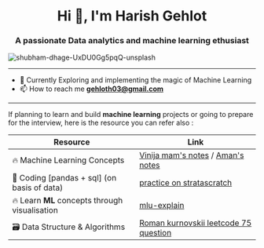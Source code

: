 <h1 align="center">Hi 👋, I'm Harish Gehlot</h1>
<h3 align="center">A passionate Data analytics and machine learning ethusiast</h3>

![shubham-dhage-UxDU0Gg5pqQ-unsplash](https://github.com/Hg03/Hg03/assets/69637720/05cac53c-1c4a-4247-ba35-c28f7a14b741)

<hr>

- 🔭 Currently Exploring and implementing the magic of Machine Learning
- 📫 How to reach me **gehloth03@gmail.com**

<hr>

If planning to learn and build **machine learning** projects or going to prepare for the interview, here is the resource you can refer also :

|Resource|Link|
|--------|----|
|🔥 Machine Learning Concepts|[Vinija mam's notes](https://vinija.ai/concepts/index.html) / [Aman's notes](https://aman.ai/cs229/)|
|🔺 Coding [pandas + sql] (on basis of data)|[practice on stratascratch](https://platform.stratascratch.com/coding?code_type=1)|
|🔥 Learn **ML** concepts through visualisation|[mlu-explain](https://mlu-explain.github.io)|
|🗃️ Data Structure & Algorithms|[Roman kurnovskii leetcode 75 question](https://romankurnovskii.com/en/tracks/algorithms-101/leetcode75/)|





